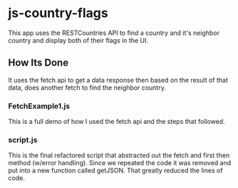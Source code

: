 # js-country-flags

This app uses the RESTCountries API to find a country and it's neighbor country and display both of their flags in the UI.

## How Its Done

It uses the fetch api to get a data response then based on the result of that data, does another fetch to find the neighbor country.

### FetchExample1.js

This is a full demo of how I used the fetch api and the steps that followed.

### script.js

This is the final refactored script that abstracted out the fetch and first then method (w/error handling). Since we repeated the code it was removed and put into a new function called getJSON. That greatly reduced the lines of code.

